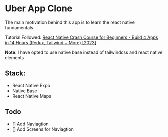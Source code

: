 # Uber App Clone

The main motivation behind this app is to learn the react native fundamentals.

Tutorial Followed: [React Native Crash Course for Beginners - Build 4 Apps in 14 Hours (Redux, Tailwind + More) [2023]](https://www.youtube.com/watch?v=AkEnidfZnCU&t=15227s)

**Note**: I have opted to use native base instead of tailwindcss and react native elements 

## Stack: 
- React Native Expo
- Native Base
- React Native Maps

## Todo
- [] Add Naviagtion
- [] Add Screens for Naviagtion
